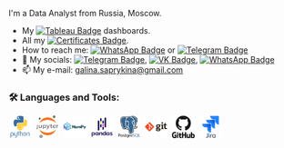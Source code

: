 I'm a Data Analyst  from Russia, Moscow.

- My [![Tableau Badge](https://img.shields.io/badge/-Tableau-informational?style=flat&logo=Tableau&logoColor=white)]([https://public.tableau.com/app/profile/alexander.rodikov](https://public.tableau.com/app/profile/gala.saprykina)) dashboards. 
- All my [![Certificates Badge](https://img.shields.io/badge/-certificates-9cf?style=flat&logo=Checkmarx&logoColor=white)]([https://github.com/Data-Temple/DataScience-Roadmap/tree/main/Certificates](https://github.com/GalaSap/Stepic_courses/tree/main/%D0%A1%D0%B5%D1%80%D1%82%D0%B8%D1%84%D0%B8%D0%BA%D0%B0%D1%82%D1%8B)).
- How to reach me: [![WhatsApp Badge](https://img.shields.io/badge/WhatsApp-brightgreen?style=flat&logo=whatsapp&logoColor=white)](https://wa.me/89035553101) or [![Telegram Badge](https://img.shields.io/badge/-Telegram-blue?style=flat&logo=Telegram&logoColor=white)](https://t.me/Gala_S/)</a>
- :iphone: My socials: [![Telegram Badge](https://img.shields.io/badge/-Telegram-blue?style=flat&logo=Telegram&logoColor=white)](https://t.me/Gala_S/), [![VK Badge](https://img.shields.io/badge/-VK-blue?style=flat&logo=VK&logoColor=white)](https://vk.com/galasoboleva), [![WhatsApp Badge](https://img.shields.io/badge/-WhatsApp-brightgreen?style=flat&logo=whatsapp&logoColor=white)](https://wa.me/89035553101)
- 📫 My e-mail: galina.saprykina@gmail.com


### :hammer_and_wrench: Languages and Tools:
<div>
  <img src="https://github.com/devicons/devicon/blob/master/icons/python/python-original-wordmark.svg" title="Python" width="40" height="40"/>&nbsp;
  <img src="https://github.com/devicons/devicon/blob/master/icons/jupyter/jupyter-original-wordmark.svg" title="Jupyter" width="40" height="40"/>&nbsp;
  <img src="https://github.com/devicons/devicon/blob/master/icons/numpy/numpy-original-wordmark.svg" title="NumPy" width="40" height="40"/>&nbsp;
  <img src="https://github.com/devicons/devicon/blob/master/icons/pandas/pandas-original-wordmark.svg" title="Pandas" alt="Pandas" width="40" height="40"/>&nbsp;
  <img src="https://github.com/devicons/devicon/blob/master/icons/postgresql/postgresql-original-wordmark.svg" title="SQL" alt="SQL" width="40" height="40"/>&nbsp;
  <img src="https://github.com/devicons/devicon/blob/master/icons/git/git-original-wordmark.svg" title="Git" width="40" height="40"/>&nbsp;
  <img src="https://github.com/devicons/devicon/blob/master/icons/github/github-original-wordmark.svg" title="GitHub" width="40" height="40"/>&nbsp;
  <img src="https://github.com/devicons/devicon/blob/master/icons/jira/jira-original-wordmark.svg" title="Jira" alt="Jira" width="40" height="40"/>&nbsp;
</div>
